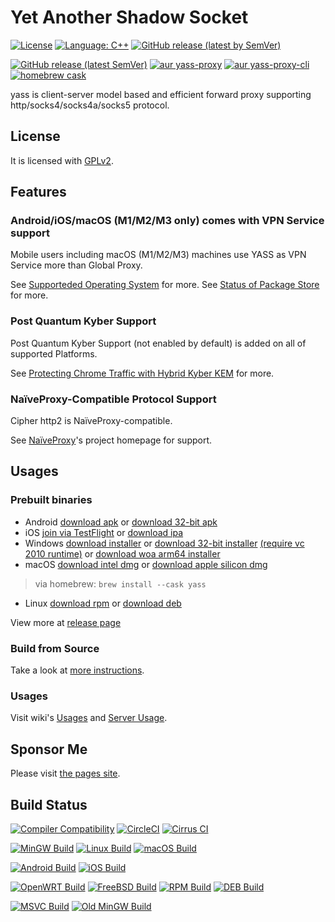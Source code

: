 # Yet Another Shadow Socket

[![License](https://img.shields.io/github/license/Chilledheart/yass)][license-link]
[![Language: C++](https://img.shields.io/github/languages/top/Chilledheart/yass.svg)](https://github.com/Chilledheart/yass/search?l=cpp)
[![GitHub release (latest by SemVer)](https://img.shields.io/github/downloads/Chilledheart/yass/latest/total)](https://github.com/Chilledheart/yass/releases/latest)

[![GitHub release (latest SemVer)](https://img.shields.io/github/v/release/Chilledheart/yass)](https://github.com/Chilledheart/yass/releases)
[![aur yass-proxy](https://img.shields.io/aur/version/yass-proxy)](https://aur.archlinux.org/packages/yass-proxy)
[![aur yass-proxy-cli](https://img.shields.io/aur/version/yass-proxy-cli)](https://aur.archlinux.org/packages/yass-proxy-cli)
[![homebrew cask](https://img.shields.io/homebrew/cask/v/yass)](https://formulae.brew.sh/cask/yass)

yass is client-server model based and efficient forward proxy
supporting http/socks4/socks4a/socks5 protocol.

## License
It is licensed with [GPLv2][license-link].

## Features

### Android/iOS/macOS (M1/M2/M3 only) comes with VPN Service support
Mobile users including macOS (M1/M2/M3) machines use YASS as VPN Service more than Global Proxy.

See [Supporteded Operating System](https://github.com/Chilledheart/yass/wiki/Supported-Operating-System) for more.
See [Status of Package Store](https://github.com/Chilledheart/yass/wiki/Status-of-Package-Store) for more.

### Post Quantum Kyber Support
Post Quantum Kyber Support (not enabled by default) is added on all of supported Platforms.

See [Protecting Chrome Traffic with Hybrid Kyber KEM](https://blog.chromium.org/2023/08/protecting-chrome-traffic-with-hybrid.html) for more.

### NaïveProxy-Compatible Protocol Support
Cipher http2 is NaïveProxy-compatible.

See [NaïveProxy](https://github.com/klzgrad/naiveproxy)'s project homepage for support.

## Usages

### Prebuilt binaries
- Android [download apk](https://github.com/Chilledheart/yass/releases/download/1.10.2/yass-android-release-arm64-1.10.2.apk) or [download 32-bit apk](https://github.com/Chilledheart/yass/releases/download/1.10.2/yass-android-release-arm-1.10.2.apk)
- iOS [join via TestFlight](https://testflight.apple.com/join/6AkiEq09) or [download ipa](https://github.com/Chilledheart/yass/releases/download/1.10.2/yass-ios-release-arm64-1.10.2.ipa)
- Windows [download installer](https://github.com/Chilledheart/yass/releases/download/1.10.2/yass-mingw-win7-release-x86_64-1.10.2-system-installer.exe) or [download 32-bit installer](https://github.com/Chilledheart/yass/releases/download/1.10.2/yass-mingw-winxp-release-i686-1.10.2-system-installer.exe) [(require vc 2010 runtime)][vs2010_x86] or [download woa arm64 installer](https://github.com/Chilledheart/yass/releases/download/1.10.2/yass-mingw-release-aarch64-1.10.2-system-installer.exe)
- macOS [download intel dmg](https://github.com/Chilledheart/yass/releases/download/1.10.2/yass-macos-release-x64-1.10.2.dmg) or [download apple silicon dmg](https://github.com/Chilledheart/yass/releases/download/1.10.2/yass-macos-release-arm64-1.10.2.dmg)
> via homebrew: `brew install --cask yass`
- Linux [download rpm](https://github.com/Chilledheart/yass/releases/download/1.10.2/yass.el7.x86_64.1.10.2-0.rpm) or [download deb](https://github.com/Chilledheart/yass/releases/download/1.10.2/yass-client-ubuntu-16.04-xenial_amd64.1.10.2.deb)

View more at [release page](https://github.com/Chilledheart/yass/releases/tag/1.10.2)

### Build from Source
Take a look at [more instructions](BUILDING.md).

### Usages
Visit wiki's [Usages](https://github.com/Chilledheart/yass/wiki/Usage) and [Server Usage](https://github.com/Chilledheart/yass/wiki/Usage:-server-setup).

## Sponsor Me
Please visit [the pages site](https://letshack.info).

## Build Status

[![Compiler Compatibility](https://github.com/Chilledheart/yass/actions/workflows/compiler.yml/badge.svg)](https://github.com/Chilledheart/yass/actions/workflows/compiler.yml)
[![CircleCI](https://img.shields.io/circleci/build/github/Chilledheart/yass/develop?logo=circleci&&label=Sanitizers%20and%20Ubuntu%20arm)](https://circleci.com/gh/Chilledheart/yass/?branch=develop)
[![Cirrus CI](https://img.shields.io/cirrus/github/Chilledheart/yass/develop?logo=cirrusci&&label=FreeBSD%20and%20macOS)](https://cirrus-ci.com/github/Chilledheart/yass/develop)

[![MinGW Build](https://github.com/Chilledheart/yass/actions/workflows/releases-mingw-new.yml/badge.svg)](https://github.com/Chilledheart/yass/actions/workflows/releases-mingw-new.yml)
[![Linux Build](https://github.com/Chilledheart/yass/actions/workflows/releases-linux-binary.yml/badge.svg)](https://github.com/Chilledheart/yass/actions/workflows/releases-linux-binary.yml)
[![macOS Build](https://github.com/Chilledheart/yass/actions/workflows/releases-macos.yml/badge.svg)](https://github.com/Chilledheart/yass/actions/workflows/releases-macos.yml)

[![Android Build](https://github.com/Chilledheart/yass/actions/workflows/releases-android-binary.yml/badge.svg)](https://github.com/Chilledheart/yass/actions/workflows/releases-android-binary.yml)
[![iOS Build](https://github.com/Chilledheart/yass/actions/workflows/releases-ios.yml/badge.svg)](https://github.com/Chilledheart/yass/actions/workflows/releases-ios.yml)

[![OpenWRT Build](https://github.com/Chilledheart/yass/actions/workflows/releases-openwrt-binary.yml/badge.svg)](https://github.com/Chilledheart/yass/actions/workflows/releases-openwrt-binary.yml)
[![FreeBSD Build](https://github.com/Chilledheart/yass/actions/workflows/releases-freebsd-binary.yml/badge.svg)](https://github.com/Chilledheart/yass/actions/workflows/releases-freebsd-binary.yml)
[![RPM Build](https://github.com/Chilledheart/yass/actions/workflows/releases-rpm.yml/badge.svg)](https://github.com/Chilledheart/yass/actions/workflows/releases-rpm.yml)
[![DEB Build](https://github.com/Chilledheart/yass/actions/workflows/releases-deb.yml/badge.svg)](https://github.com/Chilledheart/yass/actions/workflows/releases-deb.yml)

[![MSVC Build](https://github.com/Chilledheart/yass/actions/workflows/releases-windows.yml/badge.svg)](https://github.com/Chilledheart/yass/actions/workflows/releases-windows.yml)
[![Old MinGW Build](https://github.com/Chilledheart/yass/actions/workflows/releases-mingw.yml/badge.svg)](https://github.com/Chilledheart/yass/actions/workflows/releases-mingw.yml)

[license-link]: LICENSE
[vs2010_x86]: https://download.microsoft.com/download/1/6/5/165255E7-1014-4D0A-B094-B6A430A6BFFC/vcredist_x86.exe

